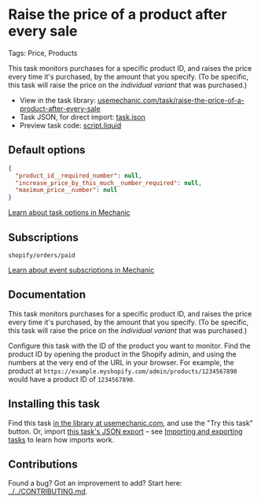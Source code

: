 # Raise the price of a product after every sale

Tags: Price, Products

This task monitors purchases for a specific product ID, and raises the price every time it's purchased, by the amount that you specify. (To be specific, this task will raise the price on the _individual variant_ that was purchased.)

* View in the task library: [usemechanic.com/task/raise-the-price-of-a-product-after-every-sale](https://usemechanic.com/task/raise-the-price-of-a-product-after-every-sale)
* Task JSON, for direct import: [task.json](../../tasks/raise-the-price-of-a-product-after-every-sale.json)
* Preview task code: [script.liquid](./script.liquid)

## Default options

```json
{
  "product_id__required_number": null,
  "increase_price_by_this_much__number_required": null,
  "maximum_price__number": null
}
```

[Learn about task options in Mechanic](https://docs.usemechanic.com/article/471-task-options)

## Subscriptions

```liquid
shopify/orders/paid
```

[Learn about event subscriptions in Mechanic](https://docs.usemechanic.com/article/408-subscriptions)

## Documentation

This task monitors purchases for a specific product ID, and raises the price every time it's purchased, by the amount that you specify. (To be specific, this task will raise the price on the _individual variant_ that was purchased.)

Configure this task with the ID of the product you want to monitor. Find the product ID by opening the product in the Shopify admin, and using the numbers at the very end of the URL in your browser. For example, the product at `https://example.myshopify.com/admin/products/1234567890` would have a product ID of `1234567890`.

## Installing this task

Find this task [in the library at usemechanic.com](https://usemechanic.com/task/raise-the-price-of-a-product-after-every-sale), and use the "Try this task" button. Or, import [this task's JSON export](../../tasks/raise-the-price-of-a-product-after-every-sale.json) – see [Importing and exporting tasks](https://docs.usemechanic.com/article/505-importing-and-exporting-tasks) to learn how imports work.

## Contributions

Found a bug? Got an improvement to add? Start here: [../../CONTRIBUTING.md](../../CONTRIBUTING.md).
